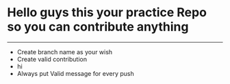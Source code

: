 
<h1>Hello guys this your practice Repo so you can contribute anything </h1>
<hr>

<ul>
  <li>Create branch name as your wish</li>
  <li>Create valid contribution</li>
  <li>hi</li>
  <li> Always put Valid message for every push </li>
  </ul>
  
  

